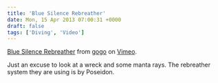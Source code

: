```yaml
---
title: 'Blue Silence Rebreather'
date: Mon, 15 Apr 2013 07:00:31 +0000
draft: false
tags: ['Diving', 'Video']
---
```


[Blue Silence Rebreather](http://vimeo.com/63198355) from [gogo](http://vimeo.com/user1758304) on [Vimeo](http://vimeo.com).

Just an excuse to look at a wreck and some manta rays. The rebreather system they are using is by Poseidon.